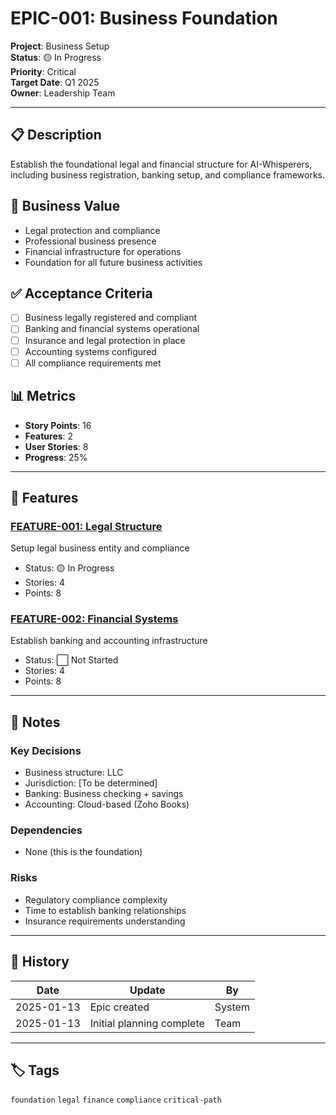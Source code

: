 # EPIC-001: Business Foundation

**Project**: Business Setup  
**Status**: 🟡 In Progress  
**Priority**: Critical  
**Target Date**: Q1 2025  
**Owner**: Leadership Team  

---

## 📋 Description

Establish the foundational legal and financial structure for AI-Whisperers, including business registration, banking setup, and compliance frameworks.

## 🎯 Business Value

- Legal protection and compliance
- Professional business presence
- Financial infrastructure for operations
- Foundation for all future business activities

## ✅ Acceptance Criteria

- [ ] Business legally registered and compliant
- [ ] Banking and financial systems operational
- [ ] Insurance and legal protection in place
- [ ] Accounting systems configured
- [ ] All compliance requirements met

## 📊 Metrics

- **Story Points**: 16
- **Features**: 2
- **User Stories**: 8
- **Progress**: 25%

---

## 🔗 Features

### [FEATURE-001: Legal Structure](Features/FEATURE-001-Legal-Structure.md)
Setup legal business entity and compliance
- Status: 🟡 In Progress
- Stories: 4
- Points: 8

### [FEATURE-002: Financial Systems](Features/FEATURE-002-Financial-Systems.md)
Establish banking and accounting infrastructure
- Status: ⬜ Not Started
- Stories: 4
- Points: 8

---

## 📝 Notes

### Key Decisions
- Business structure: LLC
- Jurisdiction: [To be determined]
- Banking: Business checking + savings
- Accounting: Cloud-based (Zoho Books)

### Dependencies
- None (this is the foundation)

### Risks
- Regulatory compliance complexity
- Time to establish banking relationships
- Insurance requirements understanding

---

## 🔄 History

| Date | Update | By |
|------|--------|-----|
| 2025-01-13 | Epic created | System |
| 2025-01-13 | Initial planning complete | Team |

---

## 🏷️ Tags

`foundation` `legal` `finance` `compliance` `critical-path`
